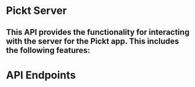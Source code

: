 # Pickt Server
This API provides the functionality for interacting with the server for 
the Pickt app. This includes the following features:
- 

# API Endpoints


